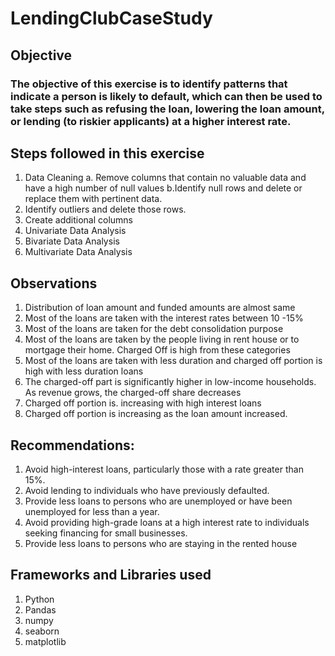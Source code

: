 # LendingClubCaseStudy

## Objective
### The objective of this exercise is to identify patterns that indicate a person is likely to default, which can then be used to take  steps such as refusing the loan, lowering the loan amount, or lending (to riskier applicants) at a higher interest rate.

## Steps followed in this exercise
1. Data Cleaning
    a. Remove columns that contain no valuable data and have a high number of null values
    b.Identify null rows and delete or replace them with pertinent data. 
2. Identify outliers and delete those rows.
3. Create additional columns
4. Univariate Data Analysis
5. Bivariate Data Analysis
6. Multivariate Data Analysis

## Observations
1. Distribution of  loan amount and funded amounts are almost same
2. Most of the loans are taken with the interest rates between 10 -15%
3. Most of the loans are taken for the debt consolidation purpose
4. Most of the loans are taken by the people living in rent house or to mortgage  their home. Charged Off is high from these categories
5. Most of the loans are taken with less duration and charged off portion is high with less duration loans
6. The charged-off part is significantly higher in low-income households. As revenue grows, the charged-off share decreases
7. Charged off portion is. increasing with high interest loans
8. Charged off portion is increasing as the loan amount increased.

## Recommendations:
1. Avoid high-interest loans, particularly those with a rate greater than 15%.
2. Avoid lending to individuals who have previously defaulted.
3. Provide less loans to persons who are unemployed or have been unemployed for less than a year.
4. Avoid providing high-grade loans at a high interest rate to individuals seeking financing for small businesses. 
5. Provide less loans to persons who are staying in the rented house

## Frameworks and Libraries used
1. Python
2. Pandas
3. numpy
4. seaborn
5. matplotlib

